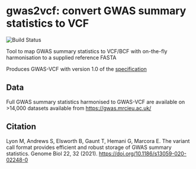 # gwas2vcf: convert GWAS summary statistics to VCF

<!-- badges: start -->
![Build Status](https://github.com/MRCIEU/gwas2vcf/actions/workflows/test.yml/badge.svg)
<!-- badges: end -->

Tool to map GWAS summary statistics to VCF/BCF with on-the-fly harmonisation to a supplied reference FASTA

Produces GWAS-VCF with version 1.0 of the <a href="https://github.com/MRCIEU/gwas-vcf-specification/releases/tag/1.0.0" target="_blank">specification</a>

## Data

Full GWAS summary statistics harmonised to GWAS-VCF are available on >14,000 datasets available from <a href="https://gwas.mrcieu.ac.uk/" target="_blank">https://gwas.mrcieu.ac.uk/</a>

## Citation

Lyon M, Andrews S, Elsworth B, Gaunt T, Hemani G, Marcora E. The variant call format provides efficient and robust storage of GWAS summary statistics. Genome Biol 22, 32 (2021). <a href="https://doi.org/10.1186/s13059-020-02248-0" target="_blank">https://doi.org/10.1186/s13059-020-02248-0</a>